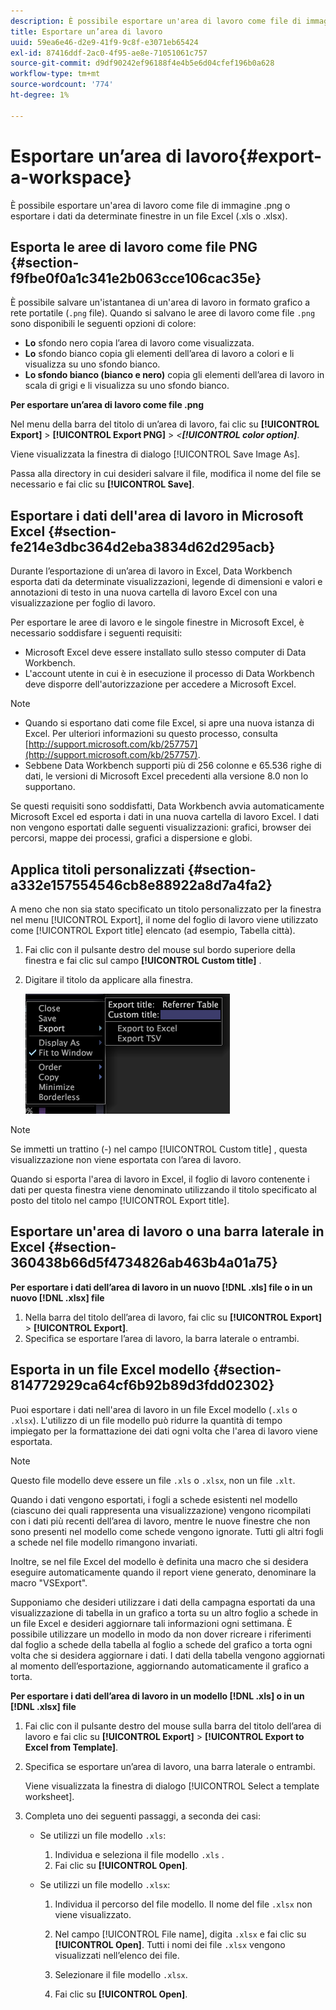 ```yaml
---
description: È possibile esportare un'area di lavoro come file di immagine .png o esportare i dati da determinate finestre in un file Excel (.xls o .xlsx).
title: Esportare un’area di lavoro
uuid: 59ea6e46-d2e9-41f9-9c8f-e3071eb65424
exl-id: 87416ddf-2ac0-4f95-ae8e-71051061c757
source-git-commit: d9df90242ef96188f4e4b5e6d04cfef196b0a628
workflow-type: tm+mt
source-wordcount: '774'
ht-degree: 1%

---
```


# Esportare un’area di lavoro{#export-a-workspace}

È possibile esportare un&#39;area di lavoro come file di immagine .png o esportare i dati da determinate finestre in un file Excel (.xls o .xlsx).

## Esporta le aree di lavoro come file PNG {#section-f9fbe0f0a1c341e2b063cce106cac35e}

È possibile salvare un&#39;istantanea di un&#39;area di lavoro in formato grafico a rete portatile (`.png` file). Quando si salvano le aree di lavoro come file `.png` sono disponibili le seguenti opzioni di colore:

* **Lo** sfondo nero copia l’area di lavoro come visualizzata.
* **Lo** sfondo bianco copia gli elementi dell’area di lavoro a colori e li visualizza su uno sfondo bianco.
* **Lo sfondo bianco (bianco e nero)** copia gli elementi dell’area di lavoro in scala di grigi e li visualizza su uno sfondo bianco.

**Per esportare un’area di lavoro come file .png**

Nel menu della barra del titolo di un’area di lavoro, fai clic su **[!UICONTROL Export]** > **[!UICONTROL Export PNG]** > *&lt;**[!UICONTROL color option]***.

Viene visualizzata la finestra di dialogo [!UICONTROL Save Image As].

Passa alla directory in cui desideri salvare il file, modifica il nome del file se necessario e fai clic su **[!UICONTROL Save]**.

## Esportare i dati dell&#39;area di lavoro in Microsoft Excel {#section-fe214e3dbc364d2eba3834d62d295acb}

Durante l’esportazione di un’area di lavoro in Excel, Data Workbench esporta dati da determinate visualizzazioni, legende di dimensioni e valori e annotazioni di testo in una nuova cartella di lavoro Excel con una visualizzazione per foglio di lavoro.

Per esportare le aree di lavoro e le singole finestre in Microsoft Excel, è necessario soddisfare i seguenti requisiti:

* Microsoft Excel deve essere installato sullo stesso computer di Data Workbench.
* L&#39;account utente in cui è in esecuzione il processo di Data Workbench deve disporre dell&#39;autorizzazione per accedere a Microsoft Excel.

>[!NOTE]
>
>* Quando si esportano dati come file Excel, si apre una nuova istanza di Excel. Per ulteriori informazioni su questo processo, consulta [http://support.microsoft.com/kb/257757](http://support.microsoft.com/kb/257757).
>* Sebbene Data Workbench supporti più di 256 colonne e 65.536 righe di dati, le versioni di Microsoft Excel precedenti alla versione 8.0 non lo supportano.
>



Se questi requisiti sono soddisfatti, Data Workbench avvia automaticamente Microsoft Excel ed esporta i dati in una nuova cartella di lavoro Excel. I dati non vengono esportati dalle seguenti visualizzazioni: grafici, browser dei percorsi, mappe dei processi, grafici a dispersione e globi.

## Applica titoli personalizzati {#section-a332e157554546cb8e88922a8d7a4fa2}

A meno che non sia stato specificato un titolo personalizzato per la finestra nel menu [!UICONTROL Export], il nome del foglio di lavoro viene utilizzato come [!UICONTROL Export title] elencato (ad esempio, Tabella città).

1. Fai clic con il pulsante destro del mouse sul bordo superiore della finestra e fai clic sul campo **[!UICONTROL Custom title]** .
1. Digitare il titolo da applicare alla finestra.

   ![](assets/mnu_window_TitleBar_Export.png)

>[!NOTE]
>
>Se immetti un trattino (-) nel campo [!UICONTROL Custom title] , questa visualizzazione non viene esportata con l’area di lavoro.

Quando si esporta l&#39;area di lavoro in Excel, il foglio di lavoro contenente i dati per questa finestra viene denominato utilizzando il titolo specificato al posto del titolo nel campo [!UICONTROL Export title].

## Esportare un&#39;area di lavoro o una barra laterale in Excel {#section-360438b66d5f4734826ab463b4a01a75}

**Per esportare i dati dell’area di lavoro in un nuovo  [!DNL .xls] file o in un nuovo  [!DNL .xlsx] file**

1. Nella barra del titolo dell’area di lavoro, fai clic su **[!UICONTROL Export]** > **[!UICONTROL Export]**.
1. Specifica se esportare l’area di lavoro, la barra laterale o entrambi.

## Esporta in un file Excel modello {#section-814772929ca64cf6b92b89d3fdd02302}

Puoi esportare i dati nell&#39;area di lavoro in un file Excel modello (`.xls` o `.xlsx`). L&#39;utilizzo di un file modello può ridurre la quantità di tempo impiegato per la formattazione dei dati ogni volta che l&#39;area di lavoro viene esportata.

>[!NOTE]
>
>Questo file modello deve essere un file `.xls` o `.xlsx`, non un file `.xlt`.

Quando i dati vengono esportati, i fogli a schede esistenti nel modello (ciascuno dei quali rappresenta una visualizzazione) vengono ricompilati con i dati più recenti dell’area di lavoro, mentre le nuove finestre che non sono presenti nel modello come schede vengono ignorate. Tutti gli altri fogli a schede nel file modello rimangono invariati.

Inoltre, se nel file Excel del modello è definita una macro che si desidera eseguire automaticamente quando il report viene generato, denominare la macro &quot;VSExport&quot;.

Supponiamo che desideri utilizzare i dati della campagna esportati da una visualizzazione di tabella in un grafico a torta su un altro foglio a schede in un file Excel e desideri aggiornare tali informazioni ogni settimana. È possibile utilizzare un modello in modo da non dover ricreare i riferimenti dal foglio a schede della tabella al foglio a schede del grafico a torta ogni volta che si desidera aggiornare i dati. I dati della tabella vengono aggiornati al momento dell’esportazione, aggiornando automaticamente il grafico a torta.

**Per esportare i dati dell’area di lavoro in un modello  [!DNL .xls] o in un  [!DNL .xlsx] file**

1. Fai clic con il pulsante destro del mouse sulla barra del titolo dell’area di lavoro e fai clic su **[!UICONTROL Export]** > **[!UICONTROL Export to Excel from Template]**.
1. Specifica se esportare un’area di lavoro, una barra laterale o entrambi.

   Viene visualizzata la finestra di dialogo [!UICONTROL Select a template worksheet].

1. Completa uno dei seguenti passaggi, a seconda dei casi:

   * Se utilizzi un file modello `.xls`:

      1. Individua e seleziona il file modello `.xls` .
      1. Fai clic su **[!UICONTROL Open]**.
   * Se utilizzi un file modello `.xlsx`:

      1. Individua il percorso del file modello. Il nome del file `.xlsx` non viene visualizzato.
      1. Nel campo [!UICONTROL File name], digita `.xlsx` e fai clic su **[!UICONTROL Open]**. Tutti i nomi dei file `.xlsx` vengono visualizzati nell’elenco dei file.

      1. Selezionare il file modello `.xlsx`.
      1. Fai clic su **[!UICONTROL Open]**.
